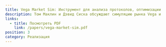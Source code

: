 ```yaml
---
title: Vega Market Sim: Инструмент для анализа протоколов, оптимизации параметров и исследования
description: Том Маклин и Дэвид Сиска обсуждают симуляцию рынка Vega и ее использование для изучения поведения самого протокола, а также преимущества агентного моделирования и симуляций в DeFi в целом.
links:
  - title: Посмотреть PDF
    link: /papers/vega-market-sim.pdf
position: 3
category: Реализация
---
```

